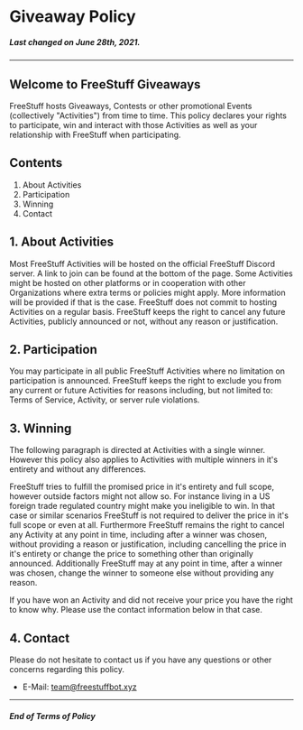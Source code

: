 # Giveaway Policy

##### Last changed on June 28th, 2021.

---

## Welcome to FreeStuff Giveaways

FreeStuff hosts Giveaways, Contests or other promotional Events (collectively "Activities") from time to time. This policy declares your rights to participate, win and interact with those Activities as well as your relationship with FreeStuff when participating.

## Contents
1. About Activities
2. Participation
3. Winning
4. Contact

## 1. About Activities

Most FreeStuff Activities will be hosted on the official FreeStuff Discord server. A link to join can be found at the bottom of the page. Some Activities might be hosted on other platforms or in cooperation with other Organizations where extra terms or policies might apply. More information will be provided if that is the case.
FreeStuff does not commit to hosting Activities on a regular basis. FreeStuff keeps the right to cancel any future Activities, publicly announced or not, without any reason or justification.

## 2. Participation

You may participate in all public FreeStuff Activities where no limitation on participation is announced. FreeStuff keeps the right to exclude you from any current or future Activities for reasons including, but not limited to: Terms of Service, Activity, or server rule violations.

## 3. Winning

The following paragraph is directed at Activities with a single winner. However this policy also applies to Activities with multiple winners in it's entirety and without any differences.

FreeStuff tries to fulfill the promised price in it's entirety and full scope, however outside factors might not allow so. For instance living in a US foreign trade regulated country might make you ineligible to win. In that case or similar scenarios FreeStuff is not required to deliver the price in it's full scope or even at all. Furthermore FreeStuff remains the right to cancel any Activity at any point in time, including after a winner was chosen, without providing a reason or justification, including cancelling the price in it's entirety or change the price to something other than originally announced. Additionally FreeStuff may at any point in time, after a winner was chosen, change the winner to someone else without providing any reason.

If you have won an Activity and did not receive your price you have the right to know why. Please use the contact information below in that case.

## 4. Contact

Please do not hesitate to contact us if you have any questions or other concerns regarding this policy.

* E-Mail: [team@freestuffbot.xyz](mailto:team@freestuffbot.xyz)

---

##### End of Terms of Policy
